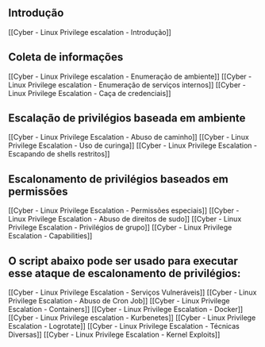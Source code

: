 ## Introdução
[[Cyber - Linux Privilege escalation - Introdução]]

## Coleta de informações
[[Cyber - Linux Privilege escalation - Enumeração de ambiente]]
[[Cyber - Linux Privilege escalation - Enumeração de serviços internos]]
[[Cyber - Linux Privilege Escalation - Caça de credenciais]]

## Escalação de privilégios baseada em ambiente
[[Cyber - Linux Privilege Escalation - Abuso de caminho]]
[[Cyber - Linux Privilege Escalation - Uso de curinga]]
[[Cyber - Linux Privilege Escalation - Escapando de shells restritos]]

## Escalonamento de privilégios baseados em permissões
[[Cyber - Linux Privilege Escalation - Permissões especiais]]
[[Cyber - Linux Privilege Escalation - Abuso de direitos de sudo]]
[[Cyber - Linux Privilege Escalation - Privilégios de grupo]]
[[Cyber - Linux Privilege Escalation - Capabilities]]

## O script abaixo pode ser usado para executar esse ataque de escalonamento de privilégios:
[[Cyber - Linux Privilege Escalation - Serviços Vulneráveis]]
[[Cyber - Linux Privilege Escalation - Abuso de Cron Job]]
[[Cyber - Linux Privilege Escalation - Containers]]
[[Cyber - Linux Privilege Escalation - Docker]]
[[Cyber - Linux Privilege escalation - Kurbenetes]]
[[Cyber - Linux Privilege Escalation - Logrotate]]
[[Cyber - Linux Privilege Escalation - Técnicas Diversas]]
[[Cyber - Linux Privilege Escalation - Kernel Exploits]]





